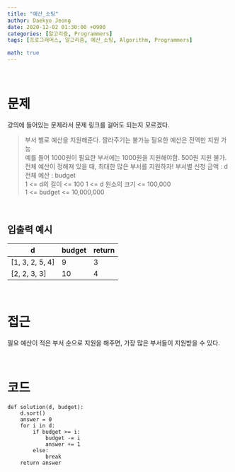```yaml
---
title: "예산_소팅"
author: Daekyo Jeong
date: 2020-12-02 01:30:00 +0900
categories: [알고리즘, Programmers]
tags: [프로그래머스, 알고리즘, 예산_소팅, Algorithm, Programmers]

math: true
---
```



<br/>

# 문제

강의에 들어있는 문제라서 문제 링크를 걸어도 되는지 모르겠다.

> 부서 별로 예산을 지원해준다. 짤라주기는 불가능 필요한 예산은 전액만 지원 가능   
> 예를 들어 1000원이 필요한 부서에는 1000원을 지원해야함. 500원 지원 불가.        
> 전체 예산이 정해져 있을 때, 최대한 많은 부서를 지원하자!
> 부서별 신청 금액 : d   
> 전체 예산 : budget      
> 1 <= d의 길이 <= 100
> 1 <= d 원소의 크기 <= 100,000     
> 1 <= budget <= 10,000,000    


<br/>

## 입출력 예시



| d   | budget | return |
|----------|----|--------|
| [1, 3, 2, 5, 4]  | 9 | 3  |
| [2, 2, 3, 3]  | 10 | 4 |



<br/>

# 접근

필요 예산이 적은 부서 순으로 지원을 해주면, 가장 많은 부서들이 지원받을 수 있다.



<br/>

# 코드

```{.python}
def solution(d, budget):
    d.sort()
    answer = 0
    for i in d:
        if budget >= i:
            budget -= i
            answer += 1
        else:
            break
    return answer
```
<br/>
